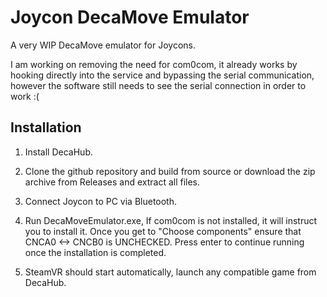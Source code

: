 # Joycon DecaMove Emulator
A very WIP DecaMove emulator for Joycons. 

I am working on removing the need for com0com, it already works by hooking directly into the service and bypassing the serial communication, however the software still needs to see the serial connection in order to work :(

## Installation

1. Install DecaHub.

2. Clone the github repository and build from source or download the zip archive from Releases and extract all files.

3. Connect Joycon to PC via Bluetooth.

4. Run DecaMoveEmulator.exe, If com0com is not installed, it will instruct you to install it. Once you get to "Choose components" ensure that CNCA0 <-> CNCB0 is UNCHECKED. Press enter to continue running once the installation is completed.

5. SteamVR should start automatically, launch any compatible game from DecaHub.


